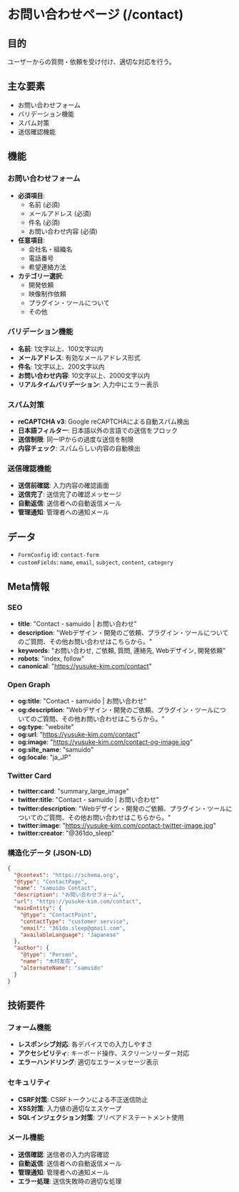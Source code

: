 # お問い合わせページ (/contact)

## 目的

ユーザーからの質問・依頼を受け付け、適切な対応を行う。

## 主な要素

- お問い合わせフォーム
- バリデーション機能
- スパム対策
- 送信確認機能

## 機能

### お問い合わせフォーム

- **必須項目**:
  - 名前 (必須)
  - メールアドレス (必須)
  - 件名 (必須)
  - お問い合わせ内容 (必須)
- **任意項目**:
  - 会社名・組織名
  - 電話番号
  - 希望連絡方法
- **カテゴリー選択**:
  - 開発依頼
  - 映像制作依頼
  - プラグイン・ツールについて
  - その他

### バリデーション機能

- **名前**: 1文字以上、100文字以内
- **メールアドレス**: 有効なメールアドレス形式
- **件名**: 1文字以上、200文字以内
- **お問い合わせ内容**: 10文字以上、2000文字以内
- **リアルタイムバリデーション**: 入力中にエラー表示

### スパム対策

- **reCAPTCHA v3**: Google reCAPTCHAによる自動スパム検出
- **日本語フィルター**: 日本語以外の言語での送信をブロック
- **送信制限**: 同一IPからの過度な送信を制限
- **内容チェック**: スパムらしい内容の自動検出

### 送信確認機能

- **送信前確認**: 入力内容の確認画面
- **送信完了**: 送信完了の確認メッセージ
- **自動返信**: 送信者への自動返信メール
- **管理通知**: 管理者への通知メール

## データ

- `FormConfig` id: `contact-form`
- `customFields`: `name`, `email`, `subject`, `content`, `category`

## Meta情報

### SEO

- **title**: "Contact - samuido | お問い合わせ"
- **description**: "Webデザイン・開発のご依頼、プラグイン・ツールについてのご質問、その他お問い合わせはこちらから。"
- **keywords**: "お問い合わせ, ご依頼, 質問, 連絡先, Webデザイン, 開発依頼"
- **robots**: "index, follow"
- **canonical**: "https://yusuke-kim.com/contact"

### Open Graph

- **og:title**: "Contact - samuido | お問い合わせ"
- **og:description**: "Webデザイン・開発のご依頼、プラグイン・ツールについてのご質問、その他お問い合わせはこちらから。"
- **og:type**: "website"
- **og:url**: "https://yusuke-kim.com/contact"
- **og:image**: "https://yusuke-kim.com/contact-og-image.jpg"
- **og:site_name**: "samuido"
- **og:locale**: "ja_JP"

### Twitter Card

- **twitter:card**: "summary_large_image"
- **twitter:title**: "Contact - samuido | お問い合わせ"
- **twitter:description**: "Webデザイン・開発のご依頼、プラグイン・ツールについてのご質問、その他お問い合わせはこちらから。"
- **twitter:image**: "https://yusuke-kim.com/contact-twitter-image.jpg"
- **twitter:creator**: "@361do_sleep"

### 構造化データ (JSON-LD)

```json
{
  "@context": "https://schema.org",
  "@type": "ContactPage",
  "name": "samuido Contact",
  "description": "お問い合わせフォーム",
  "url": "https://yusuke-kim.com/contact",
  "mainEntity": {
    "@type": "ContactPoint",
    "contactType": "customer service",
    "email": "361do.sleep@gmail.com",
    "availableLanguage": "Japanese"
  },
  "author": {
    "@type": "Person",
    "name": "木村友亮",
    "alternateName": "samuido"
  }
}
```

## 技術要件

### フォーム機能

- **レスポンシブ対応**: 各デバイスでの入力しやすさ
- **アクセシビリティ**: キーボード操作、スクリーンリーダー対応
- **エラーハンドリング**: 適切なエラーメッセージ表示

### セキュリティ

- **CSRF対策**: CSRFトークンによる不正送信防止
- **XSS対策**: 入力値の適切なエスケープ
- **SQLインジェクション対策**: プリペアドステートメント使用

### メール機能

- **送信確認**: 送信者の入力内容確認
- **自動返信**: 送信者への自動返信メール
- **管理通知**: 管理者への通知メール
- **エラー処理**: 送信失敗時の適切な処理
